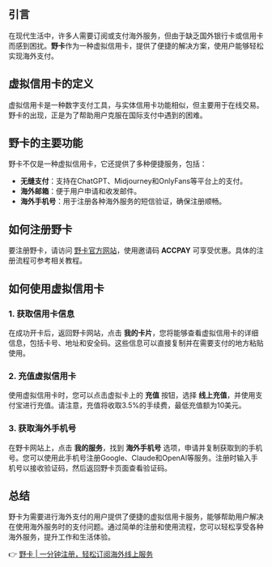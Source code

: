 ## 引言
在现代生活中，许多人需要订阅或支付海外服务，但由于缺乏国外银行卡或信用卡而感到困扰。**野卡**作为一种虚拟信用卡，提供了便捷的解决方案，使用户能够轻松实现海外支付。

## 虚拟信用卡的定义
虚拟信用卡是一种数字支付工具，与实体信用卡功能相似，但主要用于在线交易。野卡的出现，正是为了帮助用户克服在国际支付中遇到的困难。

## 野卡的主要功能
野卡不仅是一种虚拟信用卡，它还提供了多种便捷服务，包括：
- **无缝支付**：支持在ChatGPT、Midjourney和OnlyFans等平台上的支付。
- **海外邮箱**：便于用户申请和收发邮件。
- **海外手机号**：用于注册各种海外服务的短信验证，确保注册顺畅。

## 如何注册野卡
要注册野卡，请访问 [野卡官方网站](https://bit.ly/bewildcard)，使用邀请码 **ACCPAY** 可享受优惠。具体的注册流程可参考相关教程。

## 如何使用虚拟信用卡
### 1. 获取信用卡信息
在成功开卡后，返回野卡网站，点击 **我的卡片**，您将能够查看虚拟信用卡的详细信息，包括卡号、地址和安全码。这些信息可以直接复制并在需要支付的地方粘贴使用。

### 2. 充值虚拟信用卡
使用虚拟信用卡时，您可以点击虚拟卡上的 **充值** 按钮，选择 **线上充值**，并使用支付宝进行充值。请注意，充值将收取3.5%的手续费，最低充值额为10美元。

### 3. 获取海外手机号
在野卡网站上，点击 **我的服务**，找到 **海外手机号** 选项，申请并复制获取到的手机号。您可以使用此手机号注册Google、Claude和OpenAI等服务。注册时输入手机号以接收验证码，然后返回野卡页面查看验证码。

## 总结
野卡为需要进行海外支付的用户提供了便捷的虚拟信用卡服务，能够帮助用户解决在使用海外服务时的支付问题。通过简单的注册和使用流程，您可以轻松享受各种海外服务，提升工作和生活体验。 

👉 [野卡 | 一分钟注册，轻松订阅海外线上服务](https://bit.ly/bewildcard)